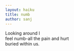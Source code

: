 ```yaml
---
layout: haiku
title: numb 
author: sanj
---
```

Looking around I <br>
feel numb-all the pain and hurt <br>
buried within us. <br>
